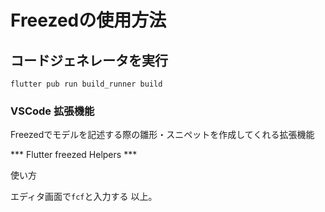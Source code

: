 # Freezedの使用方法

## コードジェネレータを実行

```
flutter pub run build_runner build
```


### VSCode 拡張機能
Freezedでモデルを記述する際の雛形・スニペットを作成してくれる拡張機能

*** Flutter freezed Helpers ***

使い方

エディタ画面で`fcf`と入力する
以上。
